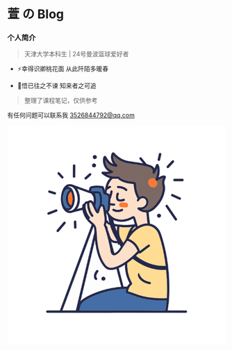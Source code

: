 # **萱 の Blog**

### **个人简介**
> 天津大学本科生 | 24号曼波篮球爱好者

- ⚡幸得识卿桃花面 从此阡陌多暖春

- 🌱悟已往之不谏 知来者之可追

> 整理了课程笔记，仅供参考

有任何问题可以联系我 3526844792@qq.com

![](/_media/首页插画.svg)